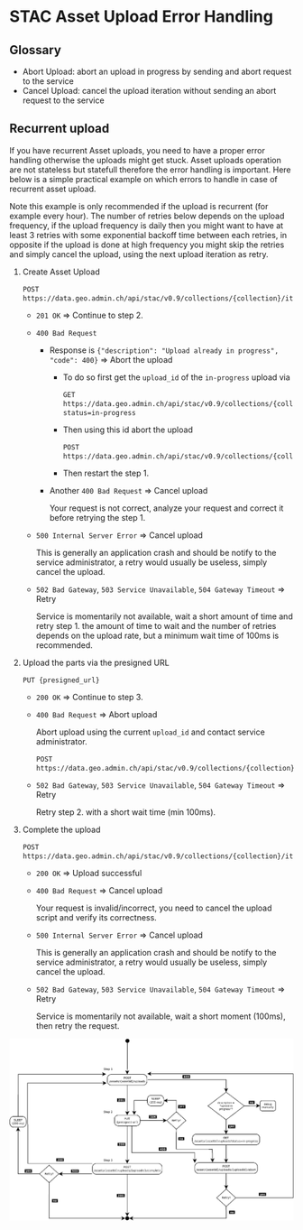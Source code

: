 # STAC Asset Upload Error Handling

## Glossary

- Abort Upload: abort an upload in progress by sending and abort request to the service
- Cancel Upload: cancel the upload iteration without sending an abort request to the service

## Recurrent upload

If you have recurrent Asset uploads, you need to have a proper error handling otherwise the uploads might get stuck. Asset uploads operation are not stateless but statefull therefore the error handling is important. Here below is a simple practical example on which errors to handle in case of recurrent asset upload.

Note this example is only recommended if the upload is recurrent (for example every hour). The number of retries below depends on the upload frequency, if the upload frequency is daily then you might want to have at least 3 retries with some exponential backoff time between each retries, in opposite if the upload is done at high frequency you might skip the retries and simply cancel the upload, using the next upload iteration as retry.

1. Create Asset Upload

    ```text
    POST https://data.geo.admin.ch/api/stac/v0.9/collections/{collection}/items/{item}/assets/{asset}/uploads
    ```

    - `201 OK` => Continue to step 2.
    - `400 Bad Request`
        - Response is `{"description": "Upload already in progress", "code": 400}` => Abort the upload
            - To do so first get the `upload_id` of the `in-progress` upload via

                ```text
                GET https://data.geo.admin.ch/api/stac/v0.9/collections/{collection}/items/{item}/assets/{asset}/uploads?status=in-progress
                ```

            - Then using this id abort the upload

                ```text
                POST https://data.geo.admin.ch/api/stac/v0.9/collections/{collection}/items/{item}/assets/{asset}/uploads/{upload_id}/abort
                ```

            - Then restart the step 1.
        - Another `400 Bad Request` => Cancel upload

          Your request is not correct, analyze your request and correct it before retrying the step 1.

    - `500 Internal Server Error` => Cancel upload

        This is generally an application crash and should be notify to the service administrator, a retry would usually be useless, simply cancel the upload.
    - `502 Bad Gateway`, `503 Service Unavailable`, `504 Gateway Timeout` => Retry

        Service is momentarily not available, wait a short amount of time and retry step 1. the amount of time to wait and the number of retries depends on the upload rate, but a minimum wait time of 100ms is recommended.
2. Upload the parts via the presigned URL

    ```text
    PUT {presigned_url}
    ```

    - `200 OK` => Continue to step 3.
    - `400 Bad Request` => Abort upload

        Abort upload using the current `upload_id` and contact service administrator.

        ```text
        POST https://data.geo.admin.ch/api/stac/v0.9/collections/{collection}/items/{item}/assets/{asset}/uploads/{upload_id}/abort
        ```

    - `502 Bad Gateway`, `503 Service Unavailable`, `504 Gateway Timeout` => Retry

        Retry step 2. with a short wait time (min 100ms).

3. Complete the upload

    ```text
    POST https://data.geo.admin.ch/api/stac/v0.9/collections/{collection}/items/{item}/assets/{asset}/uploads/{upload_id}/complete
    ```

    - `200 OK` => Upload successful
    - `400 Bad Request` => Cancel upload

        Your request is invalid/incorrect, you need to cancel the upload script and verify its correctness.
    - `500 Internal Server Error` => Cancel upload

        This is generally an application crash and should be notify to the service administrator, a retry would usually be useless, simply cancel the upload.
    - `502 Bad Gateway`, `503 Service Unavailable`, `504 Gateway Timeout` => Retry

        Service is momentarily not available, wait a short moment (100ms), then retry the request.

![diagram](./assets/service-stac-upload-process.png)
